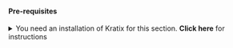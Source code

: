 #### Pre-requisites

<details>
  <summary>You need an installation of Kratix for this section. <strong>Click here</strong> for instructions</summary>

The simplest way to do so is by running the quick-start script from within the
Kratix directory. The script will create two KinD clusters, install, and
configure Kratix.

```bash
./scripts/quick-start.sh --recreate
```

You can run Kratix either with a multi-cluster or a single-cluster setup. The
commands on the remainder of this document assume that two environment variables
are set:

1. `PLATFORM` representing the Platform cluster Kubernetes context
2. `WORKER` representing the Worker cluster Kubernetes context

If you ran the quick-start script above, do:

```
export PLATFORM="kind-platform"
export WORKER="kind-worker"
```

For single cluster setups, the two variables should be set to the same value.
You can find your cluster context by running:

```
kubectl config get-contexts
```

Refer back to [Installing Kratix](../../category/installing-kratix) for more
details.
</details>


